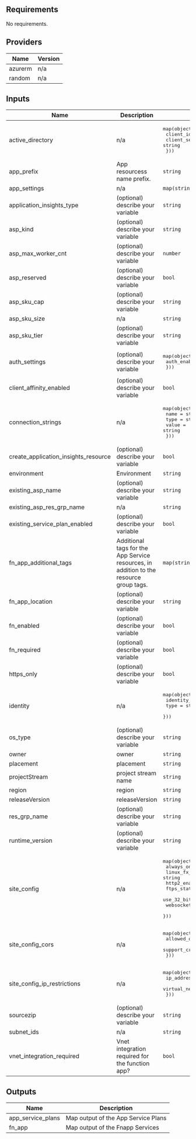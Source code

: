 ## Requirements

No requirements.

## Providers

| Name | Version |
|------|---------|
| azurerm | n/a |
| random | n/a |

## Inputs

| Name | Description | Type | Default | Required |
|------|-------------|------|---------|:--------:|
| active\_directory | n/a | <pre>map(object({<br>    client_id     = string<br>    client_secret = string<br>  }))</pre> | `{}` | no |
| app\_prefix | App resourcess name prefix. | `string` | n/a | yes |
| app\_settings | n/a | `map(string)` | `{}` | no |
| application\_insights\_type | (optional) describe your variable | `string` | `"web"` | no |
| asp\_kind | (optional) describe your variable | `string` | `"Windows"` | no |
| asp\_max\_worker\_cnt | (optional) describe your variable | `number` | `2` | no |
| asp\_reserved | (optional) describe your variable | `bool` | `false` | no |
| asp\_sku\_cap | (optional) describe your variable | `string` | `null` | no |
| asp\_sku\_size | n/a | `string` | `"P1V2"` | no |
| asp\_sku\_tier | (optional) describe your variable | `string` | `"Premium"` | no |
| auth\_settings | (optional) describe your variable | <pre>map(object({<br>    auth_enabled = string<br>  }))</pre> | `{}` | no |
| client\_affinity\_enabled | (optional) describe your variable | `bool` | `null` | no |
| connection\_strings | n/a | <pre>map(object({<br>    name  = string<br>    type  = string<br>    value = string<br>  }))</pre> | `{}` | no |
| create\_application\_insights\_resource | (optional) describe your variable | `bool` | `true` | no |
| environment | Environment | `string` | n/a | yes |
| existing\_asp\_name | (optional) describe your variable | `string` | `""` | no |
| existing\_asp\_res\_grp\_name | n/a | `string` | `""` | no |
| existing\_service\_plan\_enabled | (optional) describe your variable | `bool` | n/a | yes |
| fn\_app\_additional\_tags | Additional tags for the App Service resources, in addition to the resource group tags. | `map(string)` | `{}` | no |
| fn\_app\_location | (optional) describe your variable | `string` | `""` | no |
| fn\_enabled | (optional) describe your variable | `bool` | `true` | no |
| fn\_required | (optional) describe your variable | `bool` | `true` | no |
| https\_only | (optional) describe your variable | `bool` | n/a | yes |
| identity | n/a | <pre>map(object({<br>    identity_ids = string<br>    type         = string<br>  }))</pre> | `{}` | no |
| os\_type | (optional) describe your variable | `string` | `null` | no |
| owner | owner | `string` | n/a | yes |
| placement | placement | `string` | `"PUB"` | no |
| projectStream | project stream name | `string` | `"F4DP"` | no |
| region | region | `string` | n/a | yes |
| releaseVersion | releaseVersion | `string` | `"0.1.0"` | no |
| res\_grp\_name | (optional) describe your variable | `string` | n/a | yes |
| runtime\_version | (optional) describe your variable | `string` | `"~3"` | no |
| site\_config | n/a | <pre>map(object({<br>    always_on        = bool<br>    linux_fx_version = string<br>    http2_enabled = bool<br>    ftps_state = string<br>    use_32_bit_worker_process = bool<br>    websockets_enabled = bool<br>  }))</pre> | `{}` | no |
| site\_config\_cors | n/a | <pre>map(object({<br>    allowed_origins     = list(string)<br>    support_credentials = string<br>  }))</pre> | `{}` | no |
| site\_config\_ip\_restrictions | n/a | <pre>map(object({<br>    ip_address                 = string<br>    virtual_network_subnet_ids = string<br>  }))</pre> | `{}` | no |
| sourcezip | (optional) describe your variable | `string` | n/a | yes |
| subnet\_ids | n/a | `string` | `null` | no |
| vnet\_integration\_required | Vnet integration required for the function app? | `bool` | `true` | no |

## Outputs

| Name | Description |
|------|-------------|
| app\_service\_plans | Map output of the App Service Plans |
| fn\_app | Map output of the Fnapp Services |
